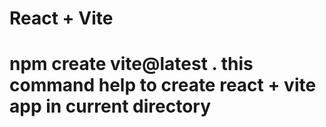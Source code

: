 # React + Vite

# npm create vite@latest .                 this command help to create react + vite app in current directory